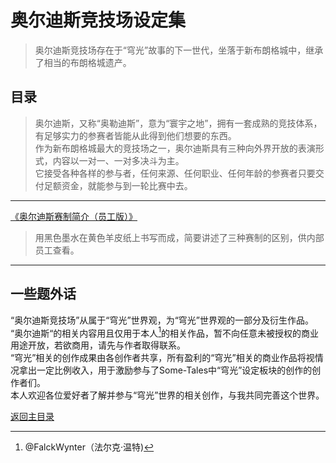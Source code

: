 # 奥尔迪斯竞技场设定集

>奥尔迪斯竞技场存在于“穹光”故事的下一世代，坐落于新布朗格城中，继承了相当的布朗格城遗产。  
  
## 目录
>奥尔迪斯，又称“奥勒迪斯”，意为“寰宇之地”，拥有一套成熟的竞技体系，有足够实力的参赛者皆能从此得到他们想要的东西。  
作为新布朗格城最大的竞技场之一，奥尔迪斯具有三种向外界开放的表演形式，内容以一对一、一对多决斗为主。  
它接受各种各样的参与者，任何来源、任何职业、任何年龄的参赛者只要交付足额资金，就能参与到一轮比赛中去。  

***  
[《奥尔迪斯赛制简介（员工版）》](奥尔迪斯赛制简介.md)  
>用黑色墨水在黄色羊皮纸上书写而成，简要讲述了三种赛制的区别，供内部员工查看。  
  
***

## 一些题外话  
“奥尔迪斯竞技场”从属于“穹光”世界观，为“穹光”世界观的一部分及衍生作品。
“奥尔迪斯“的相关内容用且仅用于本人[^1]的相关作品，暂不向任意未被授权的商业用途开放，若欲商用，请先与作者取得联系。  
“穹光”相关的创作成果由各创作者共享，所有盈利的“穹光”相关的商业作品将视情况拿出一定比例收入，用于激励参与了Some-Tales中“穹光”设定板块的创作的创作者们。  
本人欢迎各位爱好者了解并参与“穹光”世界的相关创作，与我共同完善这个世界。  


[^1]:@FalckWynter（法尔克·温特)  



[返回主目录](../README.md)